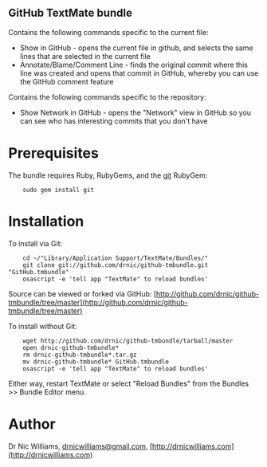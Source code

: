 GitHub TextMate bundle
--------------------

Contains the following commands specific to the current file:

* Show in GitHub - opens the current file in github, and selects the same lines that are selected in the current file
* Annotate/Blame/Comment Line - finds the original commit where this line was created and opens that commit in GitHub, whereby you can use the GitHub comment feature

Contains the following commands specific to the repository:

* Show Network in GitHub - opens the "Network" view in GitHub so you can see who has interesting commits that you don't have

Prerequisites
=============

The bundle requires Ruby, RubyGems, and the 
[git](http://www.jointheconversation.org/rubygit/) RubyGem:

		sudo gem install git

Installation
============

To install via Git:

		cd ~/"Library/Application Support/TextMate/Bundles/"
		git clone git://github.com/drnic/github-tmbundle.git "GitHub.tmbundle"
		osascript -e 'tell app "TextMate" to reload bundles'

Source can be viewed or forked via GitHub: [http://github.com/drnic/github-tmbundle/tree/master](http://github.com/drnic/github-tmbundle/tree/master)

To install without Git:

		wget http://github.com/drnic/github-tmbundle/tarball/master
		open drnic-github-tmbundle*
		rm drnic-github-tmbundle*.tar.gz
		mv drnic-github-tmbundle* GitHub.tmbundle
		osascript -e 'tell app "TextMate" to reload bundles'

Either way, restart TextMate or select "Reload Bundles" from the Bundles >> Bundle Editor menu.

Author
======

Dr Nic Williams, drnicwilliams@gmail.com, [http://drnicwilliams.com](http://drnicwilliams.com)
